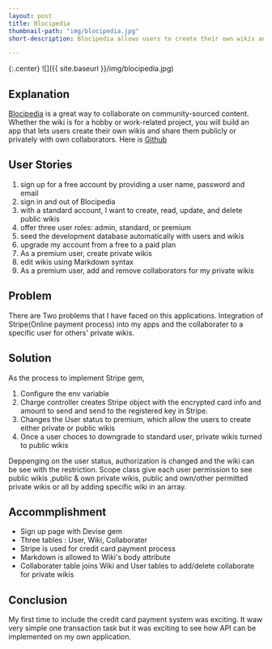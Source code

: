 ```yaml
---
layout: post
title: Blocipedia
thumbnail-path: "img/blocipedia.jpg"
short-description: Blocipedia allows users to create their own wikis and share others by their choices with SaaS

---
```


{:.center}
![]({{ site.baseurl }}/img/blocipedia.jpg)

## Explanation

[Blocipedia](https://junko-bloc-blocpedia.herokuapp.com/) is a great way to collaborate on community-sourced content. Whether the wiki is for a hobby or work-related project, you will build an app that lets users create their own wikis and share them publicly or privately with own collaborators. Here is [Github](https://github.com/junkodesu/Bloc_Blocipedia "Follow on GitHub")

## User Stories

1.  sign up for a free account by providing a user name, password and email
2.  sign in and out of Blocipedia
3.  with a standard account, I want to create, read, update, and delete public wikis
4.  offer three user roles: admin, standard, or premium
5.  seed the development database automatically with users and wikis
6.  upgrade my account from a free to a paid plan
7.  As a premium user, create private wikis
8.  edit wikis using Markdown syntax
9.  As a premium user, add and remove collaborators for my private wikis

## Problem

There are Two problems that I have faced on this applications.
Integration of Stripe(Online payment process) into my apps and the collaborater to a specific user for others' private wikis.

## Solution

As the process to implement Stripe gem,
1. Configure the env variable 
2. Charge controller creates Stripe object with the encrypted card info and amount to send and send to the registered key in Stripe.
3. Changes the User status to premium, which allow the users to create either private or public wikis
4. Once a user choces to downgrade to standard user, private wikis turned to public wikis

Deppenging on the user status, authorization is changed and the wiki can be see with the restriction.
Scope class give each user permission to see public wikis ,public & own private wikis, public and own/other permitted private wikis or all by adding specific wiki in an array.

## Accommplishment
* Sign up page with Devise gem
* Three tables : User, Wiki, Collaborater
* Stripe is used for credit card payment process
* Markdown is allowed to Wiki's body attribute
* Collaborater table joins Wiki and User tables to add/delete collaborate for private wikis

## Conclusion

My first time to include the credit card payment system was exciting. It waw very simple one transaction task but it was exciting to see how API can be implemented on my own application.

<script>
  (function(i,s,o,g,r,a,m){i['GoogleAnalyticsObject']=r;i[r]=i[r]||function(){
  (i[r].q=i[r].q||[]).push(arguments)},i[r].l=1*new Date();a=s.createElement(o),
  m=s.getElementsByTagName(o)[0];a.async=1;a.src=g;m.parentNode.insertBefore(a,m)
  })(window,document,'script','//www.google-analytics.com/analytics.js','ga');

  ga('create', 'UA-69982922-1', 'auto');
  ga('send', 'pageview');

</script>